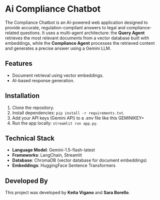 # Ai Compliance Chatbot

The Compliance Chatbot is an AI-powered web application designed to provide accurate, regulation-compliant answers to legal and compliance-related questions. It uses a multi-agent architecture: the **Query Agent** retrieves the most relevant documents from a vector database built with embeddings, while the **Compliance Agent** processes the retrieved content and generates a precise answer using a Gemini LLM.

## Features
- Document retrieval using vector embeddings.
- AI-based response generation.

## Installation
1. Clone the repository.
2. Install dependencies: `pip install -r requirements.txt`.
3. Add your API keys (Gemini API) to a .env file like this GEMINIKEY=<your-gemini-api-key>
4. Run the app locally: `streamlit run app.py`.

## Technical Stack
- **Language Model**: Gemini-1.5-flash-latest
- **Frameworks**: LangChain, Streamlit
- **Database**: ChromaDB (vector database for document embeddings)
- **Embeddings**: HuggingFace Sentence Transformers
  
## Developed By
This project was developed by **Keita Vigano** and **Sara Borello**.
